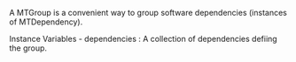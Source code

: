 A MTGroup is a convenient way to group software dependencies (instances of MTDependency). 

Instance Variables
	- dependencies : A collection of dependencies defiing the group.
